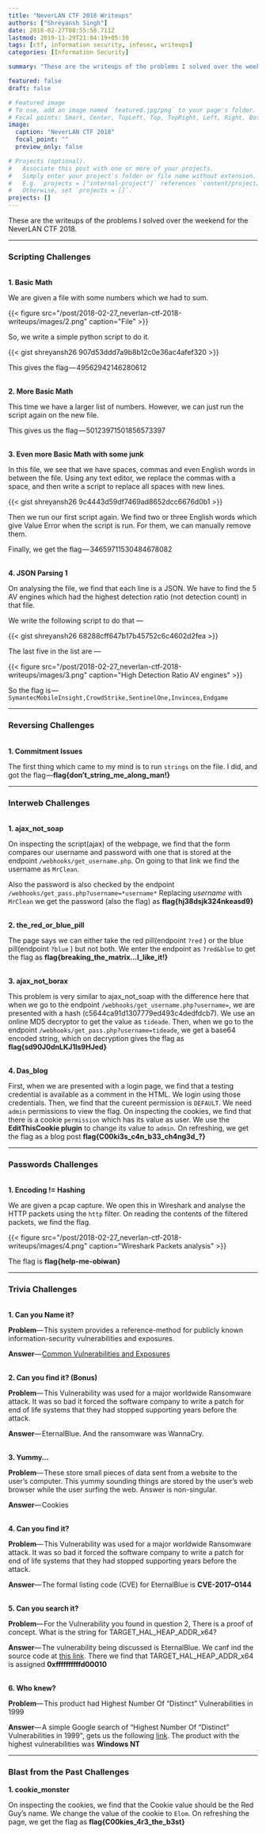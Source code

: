 ```yaml
---
title: "NeverLAN CTF 2018 Writeups"
authors: ["Shreyansh Singh"]
date: 2018-02-27T08:55:58.711Z
lastmod: 2019-11-29T21:04:19+05:30
tags: [ctf, information security, infosec, writeups]
categories: [Information Security]

summary: "These are the writeups of the problems I solved over the weekend for the NeverLAN CTF 2018."

featured: false
draft: false

# Featured image
# To use, add an image named `featured.jpg/png` to your page's folder.
# Focal points: Smart, Center, TopLeft, Top, TopRight, Left, Right, BottomLeft, Bottom, BottomRight.
image:
  caption: "NeverLAN CTF 2018"
  focal_point: ""
  preview_only: false

# Projects (optional).
#   Associate this post with one or more of your projects.
#   Simply enter your project's folder or file name without extension.
#   E.g. `projects = ["internal-project"]` references `content/project/deep-learning/index.md`.
#   Otherwise, set `projects = []`.
projects: []
---
```


These are the writeups of the problems I solved over the weekend for the NeverLAN CTF 2018.


---

### **Scripting Challenges**
&nbsp;  
**1. Basic Math**

We are given a file with some numbers which we had to sum.


{{< figure src="/post/2018-02-27_neverlan-ctf-2018-writeups/images/2.png" caption="File" >}}

So, we write a simple python script to do it.

{{< gist shreyansh26 907d53ddd7a9b8b12c0e36ac4afef320 >}}


This gives the flag — 49562942146280612

&nbsp;  
**2. More Basic Math**

This time we have a larger list of numbers. However, we can just run the script again on the new file.

This gives us the flag — 50123971501856573397

&nbsp;  
**3. Even more Basic Math with some junk**

In this file, we see that we have spaces, commas and even English words in between the file. Using any text editor, we replace the commas with a space, and then write a script to replace all spaces with new lines.

{{< gist shreyansh26 9c4443d59df7469ad8652dcc6676d0b1 >}}


Then we run our first script again. We find two or three English words which give Value Error when the script is run. For them, we can manually remove them.

Finally, we get the flag — 34659711530484678082

&nbsp;  
**4. JSON Parsing 1**

On analysing the file, we find that each line is a JSON. We have to find the 5 AV engines which had the highest detection ratio (not detection count) in that file.

We write the following script to do that —
 
{{< gist shreyansh26 68288cff647b17b45752c6c4602d2fea >}}


The last five in the list are —

{{< figure src="/post/2018-02-27_neverlan-ctf-2018-writeups/images/3.png" caption="High Detection Ratio AV engines" >}}


So the flag is — `SymantecMobileInsight,CrowdStrike,SentinelOne,Invincea,Endgame`

---

### **Reversing Challenges**
&nbsp;  
**1. Commitment Issues**

The first thing which came to my mind is to run `strings` on the file. I did, and got the flag —**flag{don’t_string_me_along_man!}**

---

### **Interweb Challenges**
&nbsp;  
**1. ajax_not_soap**

On inspecting the script(ajax) of the webpage, we find that the form compares our username and password with one that is stored at the endpoint `/webhooks/get_username.php`. On going to that link we find the username as `MrClean`.

Also the password is also checked by the endpoint `/webhooks/get_pass.php?username=*username*` Replacing _username_ with `MrClean` we get the password (also the flag) as **flag{hj38dsjk324nkeasd9}**

&nbsp;  
**2. the_red_or_blue_pill**

The page says we can either take the red pill(endpoint `?red` ) or the blue pill(endpoint `?blue` ) but not both. We enter the endpoint as `?red&blue` to get the flag as **flag{breaking_the_matrix…I_like_it!}**

&nbsp;  
**3. ajax_not_borax**

This problem is very similar to ajax_not_soap with the difference here that when we go to the endpoint `/webhooks/get_username.php?username=`, we are presented with a hash (c5644ca91d1307779ed493c4dedfdcb7). We use an online MD5 decryptor to get the value as `tideade`. Then, when we go to the endpoint `/webhooks/get_pass.php?username=tideade`, we get a base64 encoded string, which on decryption gives the flag as **flag{sd90J0dnLKJ1ls9HJed}**

&nbsp;  
**4. Das_blog**

First, when we are presented with a login page, we find that a testing credential is available as a comment in the HTML. We login using those credentials. Then, we find that the cureent permission is `DEFAULT`. We need `admin` permissions to view the flag. On inspecting the cookies, we find that there is a cookie `permission` which has its value as user. We use the **EditThisCookie plugin** to change its value to `admin`. On refreshing, we get the flag as a blog post **flag{C00ki3s\_c4n_b33_ch4ng3d\_?}**

---

### Passwords Challenges
&nbsp;  
**1. Encoding != Hashing**

We are given a pcap capture. We open this in Wireshark and analyse the HTTP packets using the `http` filter. On reading the contents of the filtered packets, we find the flag.

{{< figure src="/post/2018-02-27_neverlan-ctf-2018-writeups/images/4.png" caption="Wireshark Packets analysis" >}}


The flag is **flag{help-me-obiwan}**

---

### **Trivia Challenges**
&nbsp;  
**1. Can you Name it?**

**Problem**— This system provides a reference-method for publicly known information-security vulnerabilities and exposures.

**Answer**— [Common Vulnerabilities and Exposures](https://en.wikipedia.org/wiki/Common_Vulnerabilities_and_Exposures)

&nbsp;  
**2. Can you find it? (Bonus)**

**Problem**— This Vulnerability was used for a major worldwide Ransomware attack. It was so bad it forced the software company to write a patch for end of life systems that they had stopped supporting years before the attack.

**Answer**— EternalBlue. And the ransomware was WannaCry.

&nbsp;  
**3. Yummy…**

**Problem**— These store small pieces of data sent from a website to the user’s computer. This yummy sounding things are stored by the user’s web browser while the user surfing the web. Answer is non-singular.

**Answer**— Cookies

&nbsp;  
**4. Can you find it?**

**Problem**— This Vulnerability was used for a major worldwide Ransomware attack. It was so bad it forced the software company to write a patch for end of life systems that they had stopped supporting years before the attack.

**Answer**— The formal listing code (CVE) for EternalBlue is **CVE-2017–0144**

&nbsp;  
**5. Can you search it?**

**Problem**— For the Vulnerability you found in question 2, There is a proof of concept. What is the string for TARGET_HAL_HEAP_ADDR_x64?

**Answer**— The vulnerability being discussed is EternalBlue. We canf ind the source code at [this link](https://gist.github.com/worawit/bd04bad3cd231474763b873df081c09a). There we find that TARGET_HAL_HEAP_ADDR_x64 is assigned **0xffffffffffd00010**

&nbsp;  
**6. Who knew?**

**Problem**— This product had Highest Number Of “Distinct” Vulnerabilities in 1999

**Answer**— A simple Google search of “Highest Number Of “Distinct” Vulnerabilities in 1999&#34;, gets us the following [link](https://www.cvedetails.com/top-50-products.php?year=1999). The product with the highest vulnerabilities was **Windows NT**

---

### **Blast from the Past Challenges**

**1. cookie_monster**

On inspecting the cookies, we find that the Cookie value should be the Red Guy’s name. We change the value of the cookie to `Elom`. On refreshing the page, we get the flag as **flag{C00kies_4r3_the_b3st}**